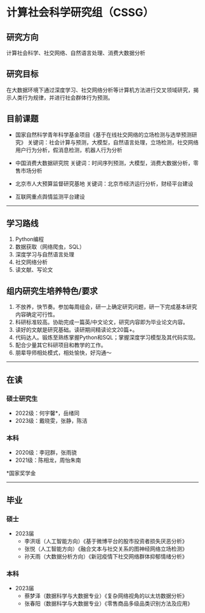 # 计算社会科学研究组（CSSG）
## 研究方向

计算社会科学、社交网络、自然语言处理、消费大数据分析

## 研究目标

在大数据环境下通过深度学习、社交网络分析等计算机方法进行交叉领域研究，揭示人类行为规律，并进行社会群体行为预测。

## 目前课题

- 国家自然科学青年科学基金项目《基于在线社交网络的立场检测与选举预测研究》
关键词：社会计算与预测，大模型，自然语言处理，立场检测，社交网络用户行为分析，假消息检测，机器人行为分析

- 中国消费大数据研究院
关键词：时间序列预测，大模型，消费大数据分析，零售市场分析

- 北京市人大预算监督研究基地
关键词：北京市经济运行分析，财经平台建设

- 互联网重点舆情监测平台建设

---

## 学习路线

1. Python编程
2. 数据获取（网络爬虫，SQL）
3. 深度学习与自然语言处理
4. 社交网络分析
5. 读文献、写论文

## 组内研究生培养特色/要求

1. 不放养，快节奏。参加每周组会，研一上确定研究问题，研一下完成基本研究内容确定可行性。
2. 科研标准较高。协助完成一篇英/中文论文，研究内容即为毕业论文内容。
3. 读好的文献是研究基础。读研期间精读论文20篇+。
4. 代码达人。锻炼至熟练掌握Python和SQL；掌握深度学习模型及其代码实现。
5. 配合少量其它科研项目和教学的工作。
6. 朋辈导师相处模式，相处愉快，好沟通～

---

## 在读

### 硕士研究生

- 2022级：何宇馨*，岳绪同
- 2023级：戴晓雯，张静，陈洁

###  本科

- 2020级：李冠群，张雨骁
- 2021级：陈相龙，周怡朱南

*国家奖学金

---

## 毕业

### 硕士

- 2023届
    - 李洪瑶（人工智能方向）《基于微博平台的股市投资者损失厌恶分析》
    - 张悦（人工智能方向）《融合文本与社交关系的图神经网络立场检测》
    - 孙天雨（大数据分析方向）《新冠疫情下社交网络群体抑郁情绪分析》

###  本科

- 2023届
    - 蔡梦泽（数据科学与大数据专业）《复杂网络视角的以太坊数据分析》
    - 张春阳（数据科学与大数据专业）《零售商品多级品类识别方法及应用》
